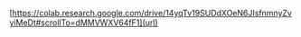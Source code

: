 [https://colab.research.google.com/drive/14yqTv19SUDdXOeN6JIsfnmnyZvyiMeDt#scrollTo=dMMVWXV64fF1](url)
